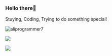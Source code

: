 
<h3>Hello there👋</h3>

<!--
<p align="left"> <img src="https://komarev.com/ghpvc/?username=aliprogrammer7&label=Profile%20views&color=129e00&style=plastic" alt="aliprogrammer7" /> </p>

- 🙋🏻‍♂ A android programmer.
- 🧑🏻‍💻‌ I’m currently working on Kotlin and Java.
 📚 I’m currently learning Html, Css, Bootstrap and Javascript.


 ![github stats](https://github-readme-stats.vercel.app/api?username=aliprogrammer7&show_icons=true&theme=dracula&title_color=4caf50&icon_color=ffb74d&hide_title=false)

-->

Stuying, Coding, Trying to do something special!

<p><img align="center" src="https://github-readme-streak-stats.herokuapp.com/?user=aliprogrammer7&theme=dark" alt="aliprogrammer7" /></p>

<p><img align="center" src="https://github-readme-stats.vercel.app/api/wakatime?username=aliprogrammer7&hide=Groovy,JSON,XML&theme=dark"/></p>

<p><img align="center" src="https://github-readme-stats.vercel.app/api/top-langs/?username=aliprogrammer7&layout=compact&theme=dark&title_color=FFFFFF&langs_count=10&hide=html,css "/></p>


<!--
<p><img align="center" src="https://github-readme-streak-stats.herokuapp.com/?user=aliprogrammer7&" alt="aliprogrammer7" /></p>
-->

<!--
<h5 align="left">Languages and Tools:</h5>
<p align="left"> <a href="https://developer.android.com" target="_blank"> <img src="https://raw.githubusercontent.com/devicons/devicon/master/icons/android/android-original-wordmark.svg" alt="android" width="40" height="40"/> </a> <a href="https://www.java.com" target="_blank"> <img src="https://www.vectorlogo.zone/logos/kotlinlang/kotlinlang-icon.svg" alt="kotlin" width="40" height="40"/> </a> 
 <img src="https://raw.githubusercontent.com/devicons/devicon/master/icons/java/java-original.svg" alt="java" width="40" height="40"/> </a> <a href="https://kotlinlang.org" target="_blank"></p>
-->
